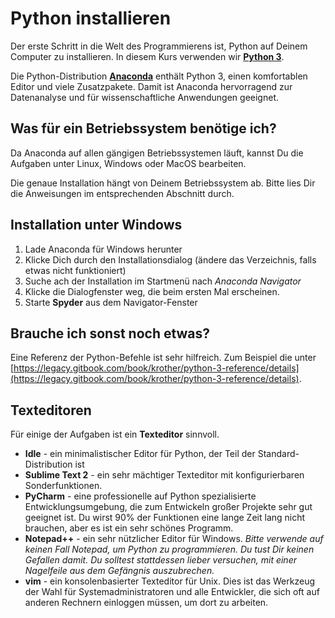 
# Python installieren

Der erste Schritt in die Welt des Programmierens ist, Python auf Deinem Computer zu installieren. In diesem Kurs verwenden wir [**Python 3**](https://www.python.org/downloads/).

Die Python-Distribution [**Anaconda**](https://store.continuum.io/cshop/anaconda/) enthält Python 3, einen komfortablen Editor und viele Zusatzpakete.
Damit ist Anaconda hervorragend zur Datenanalyse und für wissenschaftliche Anwendungen geeignet.

## Was für ein Betriebssystem benötige ich?

Da Anaconda auf allen gängigen Betriebssystemen läuft, kannst Du die Aufgaben unter Linux, Windows oder MacOS bearbeiten.

Die genaue Installation hängt von Deinem Betriebssystem ab. Bitte lies Dir die Anweisungen im entsprechenden Abschnitt durch.

## Installation unter Windows

1. Lade Anaconda für Windows herunter
2. Klicke Dich durch den Installationsdialog (ändere das Verzeichnis, falls etwas nicht funktioniert)
3. Suche ach der Installation im Startmenü nach *Anaconda Navigator*
4. Klicke die Dialogfenster weg, die beim ersten Mal erscheinen.
5. Starte **Spyder** aus dem Navigator-Fenster


## Brauche ich sonst noch etwas?

Eine Referenz der Python-Befehle ist sehr hilfreich. Zum Beispiel die unter [https://legacy.gitbook.com/book/krother/python-3-reference/details](https://legacy.gitbook.com/book/krother/python-3-reference/details).


## Texteditoren

Für einige der Aufgaben ist ein **Texteditor** sinnvoll.

* **Idle** - ein minimalistischer Editor für Python, der Teil der Standard-Distribution ist
* **Sublime Text 2** - ein sehr mächtiger Texteditor mit konfigurierbaren Sonderfunktionen.
* **PyCharm** - eine professionelle auf Python spezialisierte Entwicklungsumgebung, die zum Entwickeln großer Projekte sehr gut geeignet ist. Du wirst 90% der Funktionen eine lange Zeit lang nicht brauchen, aber es ist ein sehr schönes Programm.
* **Notepad++** - ein sehr nützlicher Editor für Windows. *Bitte verwende auf keinen Fall Notepad, um Python zu programmieren. Du tust Dir keinen Gefallen damit. Du solltest stattdessen lieber versuchen, mit einer Nagelfeile aus dem Gefängnis auszubrechen.*
* **vim** - ein konsolenbasierter Texteditor für Unix. Dies ist das Werkzeug der Wahl für Systemadministratoren und alle Entwickler, die sich oft auf anderen Rechnern einloggen müssen, um dort zu arbeiten.
